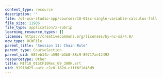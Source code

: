 ```yaml
---
content_type: resource
description: ''
file: /ol-ocw-studio-app/courses/18-01sc-single-variable-calculus-fall-2010/91918d25aafcc2e0182dc1ff6f1d45d9_MIT18_01SCF10Rec_09_300k.srt
file_size: 11906
file_type: application/x-subrip
learning_resource_types: []
license: https://creativecommons.org/licenses/by-nc-sa/4.0/
ocw_type: OCWFile
parent_title: 'Session 11: Chain Rule'
parent_type: CourseSection
parent_uid: 68feb14b-a590-b3b0-88c9-89717ae12492
resourcetype: Other
title: MIT18_01SCF10Rec_09_300k.srt
uid: 91918d25-aafc-c2e0-182d-c1ff6f1d45d9
---
```


